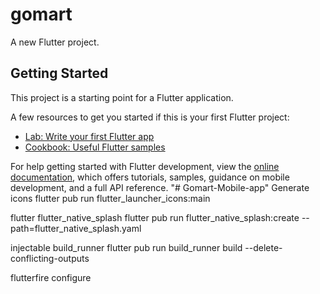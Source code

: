 # gomart

A new Flutter project.

## Getting Started

This project is a starting point for a Flutter application.

A few resources to get you started if this is your first Flutter project:

- [Lab: Write your first Flutter app](https://docs.flutter.dev/get-started/codelab)
- [Cookbook: Useful Flutter samples](https://docs.flutter.dev/cookbook)

For help getting started with Flutter development, view the
[online documentation](https://docs.flutter.dev/), which offers tutorials,
samples, guidance on mobile development, and a full API reference.
"# Gomart-Mobile-app" 
Generate icons
flutter pub run flutter_launcher_icons:main

flutter flutter_native_splash
flutter pub run flutter_native_splash:create --path=flutter_native_splash.yaml

injectable build_runner
flutter pub run build_runner build --delete-conflicting-outputs

flutterfire configure